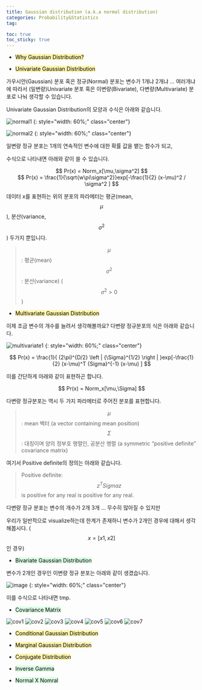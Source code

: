 ```yaml
---
title: Gaussian distribution (a.k.a normal distribution)
categories: Probability&Statistics
tag: 

toc: true
toc_sticky: true
---
```


- <mark style='background-color: #fff5b1'> Why Gaussian Distribution? </mark>


- <mark style='background-color: #fff5b1'> Univariate Gaussian Distribution </mark>

가우시안(Gaussian) 분포 혹은 정규(Normal) 분포는 변수가 1개냐 2개냐 ... 여러개냐에 따라서 (일변량)Univariate 분포 혹은 이변량(Bivariate), 다변량(Multivariate) 분포로 나눠 생각할 수 있습니다.

Univariate Gaussian Distribution의 모양과 수식은 아래와 같습니다.

![normal1](https://user-images.githubusercontent.com/48202736/106457506-6aa46300-64d2-11eb-849c-3f76dac4ca70.png)
{: style="width: 60%;" class="center"}

![normal2](https://user-images.githubusercontent.com/48202736/106457512-6bd59000-64d2-11eb-8fc3-b12bdd89be6a.png)
{: style="width: 60%;" class="center"}


일변량 정규 분포는 1개의 연속적인 변수에 대한 확률 값을 뱉는 함수가 되고,

수식으로 나타내면 아래와 같이 쓸 수 있습니다.

<center>$$ Pr(x) = Norm_x[\mu,\sigma^2] $$</center>

<center>$$ Pr(x) = \frac{1}{\sqrt{w\pi\sigma^2}}exp[-\frac{1}{2} (x-\mu)^2 / \sigma^2 ] $$</center>

데이터 x를 표현하는 위의 분포의 파라메터는 평균(mean, $$\mu$$), 분산(variance, $$\sigma^2$$) 두가지 뿐입니다.

> $$\mu$$ : 평균(mean) <br>
> $$\sigma^2$$ : 분산(variance) ($$\sigma^2 > 0$$) <br>

- <mark style='background-color: #fff5b1'> Multivariate Gaussian Distribution </mark>

이제 조금 변수의 개수를 늘려서 생각해볼까요? 다변량 정규분포의 식은 아래와 같습니다.

![multivariate1](https://user-images.githubusercontent.com/48202736/106457529-709a4400-64d2-11eb-8f09-9a8d18343e00.png)
{: style="width: 60%;" class="center"}

<center>$$ Pr(x) = \frac{1}{ (2\pi)^{D/2} \left | {\Sigma}^{1/2} \right | }exp[-\frac{1}{2} (x-\mu)^T {Sigma}^{-1} (x-\mu) ] $$</center>

이를 간단하게 아래와 같이 표현하곤 합니다.

<center>$$ Pr(x) = Norm_x[\mu,\Sigma] $$</center>

다변량 정규분포는 역시 두 가지 파라메터로 주어진 분포를 표현합니다.

> $$\mu$$ : mean 벡터 (a vector containing mean position) <br>
> $$\Sigma$$ : 대칭이며 양의 정부호 행렬인, 공분산 행렬 (a symmetric “positive definite” covariance matrix) <br>

여기서 Positive definite의 정의는 아래와 같습니다.

> Positive definite: $$z^T {Sigma} z$$ is positive for any real is positive for any real. <br>

다변량 정규 분포는 변수의 개수가 2개 3개 ... 무수히 많아질 수 있지만

우리가 일반적으로 visualize하는데 한계가 존재하니 변수가 2개인 경우에 대해서 생각해봅시다. ($$x=[x1, x2]$$인 경우)

- <mark style='background-color: #dcffe4'> Bivariate Gaussian Distribution </mark>

변수가 2개인 경우인 이변량 정규 분포는 아래와 같이 생겼습니다.

![image](https://user-images.githubusercontent.com/48202736/106379277-1b850200-63ee-11eb-85aa-aceece871413.png)
{: style="width: 60%;" class="center"}

이를 수식으로 나타내면 tmp.

- <mark style='background-color: #dcffe4'> Covariance Matrix </mark>

![cov1](https://user-images.githubusercontent.com/48202736/106457537-742dcb00-64d2-11eb-9418-ad604f5bba3b.png)
![cov2](https://user-images.githubusercontent.com/48202736/106457539-755ef800-64d2-11eb-96d1-4acacd7edf93.png)
![cov3](https://user-images.githubusercontent.com/48202736/106457544-76902500-64d2-11eb-8493-7685385ac389.png)
![cov4](https://user-images.githubusercontent.com/48202736/106457546-77c15200-64d2-11eb-8f11-8b9e20de6d86.png)
![cov5](https://user-images.githubusercontent.com/48202736/106457553-7859e880-64d2-11eb-88e7-d3888e8f43da.png)
![cov6](https://user-images.githubusercontent.com/48202736/106457557-798b1580-64d2-11eb-9a74-9bb91d598ac3.png)
![cov7](https://user-images.githubusercontent.com/48202736/106457562-7b54d900-64d2-11eb-840d-c679d9fc872a.png)



- <mark style='background-color: #fff5b1'> Conditional Gaussian Distribution </mark>


- <mark style='background-color: #fff5b1'> Marginal Gaussian Distribution </mark>


- <mark style='background-color: #fff5b1'> Conjugate Distribution  </mark>

- <mark style='background-color: #dcffe4'> Inverse Gamma  </mark>


- <mark style='background-color: #dcffe4'> Normal X Nomral  </mark>
